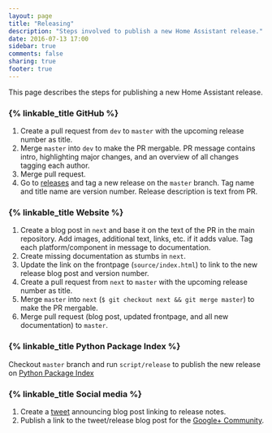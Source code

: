 ```yaml
---
layout: page
title: "Releasing"
description: "Steps involved to publish a new Home Assistant release."
date: 2016-07-13 17:00
sidebar: true
comments: false
sharing: true
footer: true
---
```


This page describes the steps for publishing a new Home Assistant release.

### {% linkable_title GitHub %}

1. Create a pull request from `dev` to `master` with the upcoming release number as title.
2. Merge `master` into `dev` to make the PR mergable. PR message contains intro, highlighting major changes, and an overview of all changes tagging each author.
3. Merge pull request.
4. Go to [releases](https://github.com/home-assistant/home-assistant/releases) and tag a new release on the `master` branch. Tag name and title name are version number. Release description is text from PR.

### {% linkable_title Website %}

1. Create a blog post in `next` and base it on the text of the PR in the main repository. Add images, additional text, links, etc. if it adds value. Tag each platform/component in message to documentation.
2. Create missing documentation as stumbs in `next`.
3. Update the link on the frontpage (`source/index.html`) to link to the new release blog post and version number.
4. Create a pull request from `next` to `master` with the upcoming release number as title.
5. Merge `master` into `next` (`$ git checkout next && git merge master`) to make the PR mergable.
6. Merge pull request (blog post, updated frontpage, and all new documentation) to `master`.

### {% linkable_title Python Package Index %}

Checkout `master` branch and run `script/release` to publish the new release on [Python Package Index](https://pypi.python.org)

### {% linkable_title Social media %}

1. Create a [tweet](https://twitter.com/home_assistant) announcing blog post linking to release notes.
2. Publish a link to the tweet/release blog post for the [Google+ Community](https://plus.google.com/b/110560654828510104551/communities/106562234893511202708).

